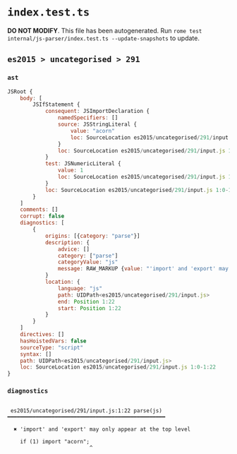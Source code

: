 # `index.test.ts`

**DO NOT MODIFY**. This file has been autogenerated. Run `rome test internal/js-parser/index.test.ts --update-snapshots` to update.

## `es2015 > uncategorised > 291`

### `ast`

```javascript
JSRoot {
	body: [
		JSIfStatement {
			consequent: JSImportDeclaration {
				namedSpecifiers: []
				source: JSStringLiteral {
					value: "acorn"
					loc: SourceLocation es2015/uncategorised/291/input.js 1:14-1:21
				}
				loc: SourceLocation es2015/uncategorised/291/input.js 1:7-1:22
			}
			test: JSNumericLiteral {
				value: 1
				loc: SourceLocation es2015/uncategorised/291/input.js 1:4-1:5
			}
			loc: SourceLocation es2015/uncategorised/291/input.js 1:0-1:22
		}
	]
	comments: []
	corrupt: false
	diagnostics: [
		{
			origins: [{category: "parse"}]
			description: {
				advice: []
				category: ["parse"]
				categoryValue: "js"
				message: RAW_MARKUP {value: "'import' and 'export' may only appear at the top level"}
			}
			location: {
				language: "js"
				path: UIDPath<es2015/uncategorised/291/input.js>
				end: Position 1:22
				start: Position 1:22
			}
		}
	]
	directives: []
	hasHoistedVars: false
	sourceType: "script"
	syntax: []
	path: UIDPath<es2015/uncategorised/291/input.js>
	loc: SourceLocation es2015/uncategorised/291/input.js 1:0-1:22
}
```

### `diagnostics`

```

 es2015/uncategorised/291/input.js:1:22 parse(js) ━━━━━━━━━━━━━━━━━━━━━━━━━━━━━━━━━━━━━━━━━━━━━━━━━━

  ✖ 'import' and 'export' may only appear at the top level

    if (1) import "acorn";
                          ^


```
